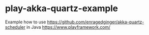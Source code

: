 # play-akka-quartz-example

Example how to use https://github.com/enragedginger/akka-quartz-scheduler in Java https://www.playframework.com/

